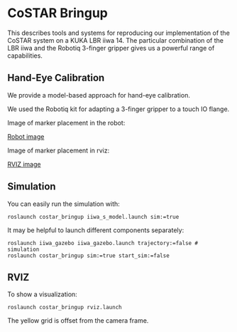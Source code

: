 # CoSTAR Bringup

This describes tools and systems for reproducing our implementation of the CoSTAR system on a KUKA LBR iiwa 14. The particular combination of the LBR iiwa and the Robotiq 3-finger gripper gives us a powerful range of capabilities.

## Hand-Eye Calibration

We provide a model-based approach for hand-eye calibration.

We used the Robotiq kit for adapting a 3-finger gripper to a touch IO flange. 

Image of marker placement in the robot:

[Robot image](https://git.lcsr.jhu.edu/cpaxton3/costar_stack/raw/master/costar_bringup/doc/marker_in_hand_robot.jpg)

Image of marker placement in rviz:

[RVIZ image](https://git.lcsr.jhu.edu/cpaxton3/costar_stack/raw/master/costar_bringup/doc/marker_in_hand_rviz.png)

## Simulation

You can easily run the simulation with:

```
roslaunch costar_bringup iiwa_s_model.launch sim:=true
```

It may be helpful to launch different components separately:
```
roslaunch iiwa_gazebo iiwa_gazebo.launch trajectory:=false # simulation
roslaunch costar_bringup sim:=true start_sim:=false
```

## RVIZ

To show a visualization:
```
roslaunch costar_bringup rviz.launch
```

The yellow grid is offset from the camera frame.
